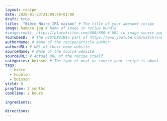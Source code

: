 ```yaml
---
layout: recipe
date: 2020-01-23T21:04:48+01:00
draft: true    
title:  "Bière Noire IPA maison" # The title of your awesome recipe
image: bamaco.jpg # Name of image in recipe bundle
#imagecredit: https://placekitten.com/600/800 # URL to image source page, website, or creator
YouTubeID:  # The F2SYDXV1W1w part of https://www.youtube.com/watch?v=F2SYDXV1W1w
authorName: # Name of the recipe/article author
authorURL: # URL of their home website
sourceName: # Name of the source website
sourceURL: # Actual URL of the recipe itself
catégories: boisson # The type of meal or course your recipe is about. For example: "dinner", "entree", or "dessert".
tags:
  - bière
  - houblon
  - boisson
yield: 8
prepTime: 2 months
cookTime: 2 hours

ingredients:

directions:
---
```

